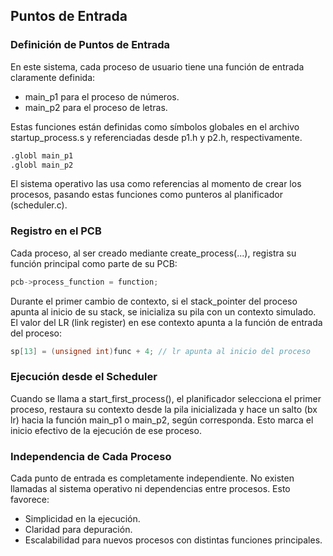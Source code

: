 ## Puntos de Entrada

### Definición de Puntos de Entrada

En este sistema, cada proceso de usuario tiene una función de entrada claramente definida:

* main_p1 para el proceso de números.
* main_p2 para el proceso de letras.

Estas funciones están definidas como símbolos globales en el archivo startup_process.s y referenciadas desde p1.h y p2.h, respectivamente.

```asm
.globl main_p1
.globl main_p2
```

El sistema operativo las usa como referencias al momento de crear los procesos, pasando estas funciones como punteros al planificador (scheduler.c).

### Registro en el PCB

Cada proceso, al ser creado mediante create_process(...), registra su función principal como parte de su PCB:

```c
pcb->process_function = function;
```

Durante el primer cambio de contexto, si el stack_pointer del proceso apunta al inicio de su stack, se inicializa su pila con un contexto simulado. El valor del LR (link register) en ese contexto apunta a la función de entrada del proceso:

```c
sp[13] = (unsigned int)func + 4; // lr apunta al inicio del proceso
```

### Ejecución desde el Scheduler

Cuando se llama a start_first_process(), el planificador selecciona el primer proceso, restaura su contexto desde la pila inicializada y hace un salto (bx lr) hacia la función main_p1 o main_p2, según corresponda. Esto marca el inicio efectivo de la ejecución de ese proceso.

### Independencia de Cada Proceso

Cada punto de entrada es completamente independiente. No existen llamadas al sistema operativo ni dependencias entre procesos. Esto favorece:

* Simplicidad en la ejecución.
* Claridad para depuración.
* Escalabilidad para nuevos procesos con distintas funciones principales.

